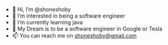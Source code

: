 - 👋 Hi, I’m @shoneshoby
- 👀 I’m interested in being a software engineer
- 🌱 I’m currently learning java
- 💞️ My Dream is to be a software engineer in Google or Tesla
- 📫 You can reach me on shoneshoby@gmail.com

<!---
shoneshoby/shoneshoby is a ✨ special ✨ repository because its `README.md` (this file) appears on your GitHub profile.
You can click the Preview link to take a look at your changes.
--->
